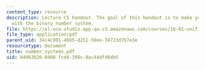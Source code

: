 ```yaml
---
content_type: resource
description: Lecture C5 handout. The goal of this handout is to make you comfortable
  with the binary number system.
file: https://ol-ocw-studio-app-qa.s3.amazonaws.com/courses/16-01-unified-engineering-i-ii-iii-iv-fall-2005-spring-2006/84063b268408fcd4398c0ac44dfd6db5_number_systems.pdf
file_type: application/pdf
parent_uid: 34c4c991-4bb5-d251-50ee-34713d7b7e3e
resourcetype: Document
title: number_systems.pdf
uid: 84063b26-8408-fcd4-398c-0ac44dfd6db5
---
```

